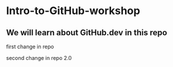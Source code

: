 # Intro-to-GitHub-workshop
## We will learn about GitHub.dev in this repo

first change in repo

second change in repo 2.0
